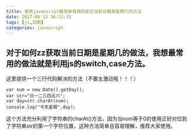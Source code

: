 ```yaml
---
title: 使用javascript最简单有效的定位当前日期是星期几的方法
date: 2017-04-13 16:12:31
tags: [js,日期]
categories: javascript
---
```

## 对于如何zz获取当前日期是星期几的做法，我想最常用的做法就是利用js的switch,case方法。
<!-- more -->
这里提供一个三行代码解决的方法（不要太激动哦！！！）
```
var num = new Date().getDay();
var str="日一二三四五六";
var day=str.charAt(num);
console.log("今天星期",day);

```
这个方法充分利用了字符串的charAt()方法，因为当num等于0的使用正好对位到了字符串str的第一个字符位置，这种方法简单且容易理解，推荐大家使用。
